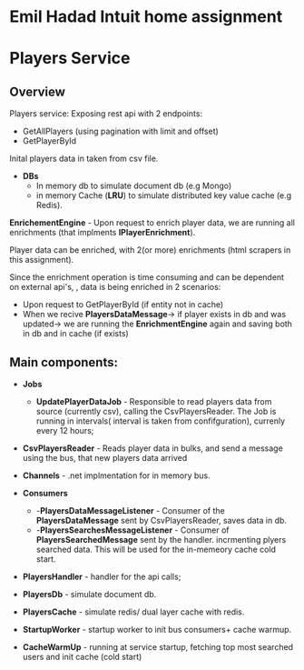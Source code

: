 # Emil Hadad Intuit home assignment


# Players Service

## Overview

Players service:
  Exposing rest api with 2 endpoints:
  - GetAllPlayers (using pagination with limit and offset)
  - GetPlayerById

    
Inital players data in taken from csv file.

- **DBs**
   - In memory db to simulate document db (e.g Mongo)
   - in memory Cache (**LRU**) to simulate distributed key value cache (e.g Redis).

**EnrichementEngine** - Upon request to enrich player data, we are running all enrichments (that implments **IPlayerEnrichment**).

Player data can be enriched, with 2(or more) enrichments (html scrapers in this assignment).

Since the enrichment operation is time consuming and can be dependent on external api's, , data is being enriched in 2 scenarios:
  - Upon request to GetPlayerById (if entity not in cache)
  - When we recive **PlayersDataMessage**-> if player exists in db and was updated-> we are running the **EnrichmentEngine** again and saving both in db and in cache (if exists)

## Main components:

- **Jobs**
  -  **UpdatePlayerDataJob** - Responsible to read players data from source (currently csv), calling the CsvPlayersReader.
    The Job is running in intervals( interval is taken from confifguration), currenly every 12 hours;

- **CsvPlayersReader** - Reads player data in bulks, and send a message using the bus, that new players data arrived

- **Channels** - .net implmentation for in memory bus.

- **Consumers**
  - -**PlayersDataMessageListener** - Consumer of the **PlayersDataMessage** sent by CsvPlayersReader, saves data in db.
  - -**PlayersSearchesMessageListener** - Consumer of **PlayersSearchedMessage** sent by the handler. incrmenting plyers searched data. This will be used for the  in-memeory cache cold start. 

- **PlayersHandler** - handler for the api calls;

- **PlayersDb** - simulate document db.
- **PlayersCache** - simulate redis/ dual layer cache with redis.

- **StartupWorker** - startup worker to init bus consumers+ cache warmup.
- **CacheWarmUp** - running at service startup, fetching top most searched users and init cache (cold start)
